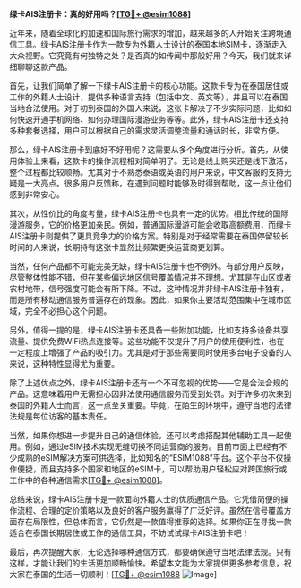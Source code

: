 **绿卡AIS注册卡：真的好用吗？[[TG💪+ @esim1088](https://t.me/s/esim1088)]**

近年来，随着全球化的加速和国际旅行需求的增加，越来越多的人开始关注跨境通信工具。绿卡AIS注册卡作为一款专为外籍人士设计的泰国本地SIM卡，逐渐走入大众视野。它究竟有何独特之处？是否真的如传闻中那般好用？今天，我们就来详细聊聊这款产品。

首先，让我们简单了解一下绿卡AIS注册卡的核心功能。这款卡专为在泰国居住或工作的外籍人士设计，提供多种语言支持（包括中文、英文等），并且可以在泰国当地合法使用。对于初到泰国的外国人来说，这张卡解决了不少实际问题，比如如何快速开通手机网络、如何办理国际漫游业务等等。此外，绿卡AIS注册卡还支持多种套餐选择，用户可以根据自己的需求灵活调整流量和通话时长，非常方便。

那么，绿卡AIS注册卡到底好不好用呢？这需要从多个角度进行分析。首先，从使用体验上来看，这款卡的操作流程相对简单明了。无论是线上购买还是线下激活，整个过程都比较顺畅。尤其对于不熟悉泰语或英语的用户来说，中文客服的支持无疑是一大亮点。很多用户反馈称，在遇到问题时能够及时得到帮助，这一点让他们感到非常安心。

其次，从性价比的角度考量，绿卡AIS注册卡也具有一定的优势。相比传统的国际漫游服务，它的价格更加亲民。例如，普通国际漫游可能会收取高额费用，而绿卡AIS注册卡则提供了更具竞争力的价格方案。特别是对于经常需要在泰国停留较长时间的人来说，长期持有这张卡显然比频繁更换运营商更划算。

当然，任何产品都不可能完美无缺，绿卡AIS注册卡也不例外。有部分用户反映，尽管整体性能不错，但在某些偏远地区信号覆盖情况并不理想。尤其是在山区或者农村地带，信号强度可能会有所下降。不过，这种情况并非绿卡AIS注册卡独有，而是所有移动通信服务普遍存在的现象。因此，如果你主要活动范围集中在城市区域，完全不必担心这个问题。

另外，值得一提的是，绿卡AIS注册卡还具备一些附加功能，比如支持多设备共享流量、提供免费WiFi热点连接等。这些功能不仅提升了用户的使用便利性，也在一定程度上增强了产品的吸引力。尤其是对于那些需要同时使用多台电子设备的人来说，这种特性显得尤为重要。

除了上述优点之外，绿卡AIS注册卡还有一个不可忽视的优势——它是合法合规的产品。这意味着用户无需担心因非法使用通信服务而受到处罚。对于许多初次来到泰国的外籍人士而言，这一点至关重要。毕竟，在陌生的环境中，遵守当地的法律法规是每位访客的基本责任。

当然，如果你想进一步提升自己的通信体验，还可以考虑搭配其他辅助工具一起使用。例如，通过eSIM技术实现无缝切换不同运营商的服务。目前市面上已经有不少成熟的eSIM解决方案可供选择，比如知名的“ESIM1088”平台。这个平台不仅操作便捷，而且支持多个国家和地区的eSIM卡，可以帮助用户轻松应对跨国旅行或工作中的各种通信需求[[TG💪+ @esim1088](https://t.me/s/esim1088)]。

总结来说，绿卡AIS注册卡是一款面向外籍人士的优质通信产品。它凭借简便的操作流程、合理的定价策略以及良好的客户服务赢得了广泛好评。虽然在信号覆盖方面存在局限性，但总体而言，它仍然是一款值得推荐的选择。如果你正在寻找一款适合在泰国长期居住或工作的通信工具，不妨试试绿卡AIS注册卡吧！

最后，再次提醒大家，无论选择哪种通信方式，都要确保遵守当地法律法规。只有这样，才能让我们的生活更加顺畅愉快。希望本文能为大家提供更多参考信息，祝大家在泰国的生活一切顺利！[[TG💪+ @esim1088](https://t.me/s/esim1088) ![Image](https://i.postimg.cc/4NQfJmqS/Snipaste-2025-05-13-00-14-12.png)]